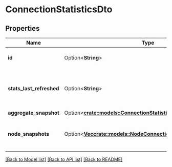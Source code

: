 # ConnectionStatisticsDto

## Properties

Name | Type | Description | Notes
------------ | ------------- | ------------- | -------------
**id** | Option<**String**> | The ID of the connection | [optional]
**stats_last_refreshed** | Option<**String**> | The timestamp of when the stats were last refreshed | [optional]
**aggregate_snapshot** | Option<[**crate::models::ConnectionStatisticsSnapshotDto**](ConnectionStatisticsSnapshotDTO.md)> |  | [optional]
**node_snapshots** | Option<[**Vec<crate::models::NodeConnectionStatisticsSnapshotDto>**](NodeConnectionStatisticsSnapshotDTO.md)> | A list of status snapshots for each node | [optional]

[[Back to Model list]](../README.md#documentation-for-models) [[Back to API list]](../README.md#documentation-for-api-endpoints) [[Back to README]](../README.md)


